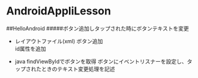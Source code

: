 # AndroidAppliLesson

##HelloAndroid
#####ボタン追加しタップされた時にボタンテキストを変更　　
* レイアウトファイル(xml)
ボタン追加  
id属性を追加  

* java
findViewByIdでボタンを取得
ボタンにイベントリスナーを設定し、タップされたときのテキスト変更処理を記述